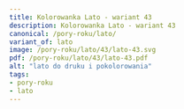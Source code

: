 ```yaml
---
title: Kolorowanka Lato - wariant 43
description: Kolorowanka Lato - wariant 43
canonical: /pory-roku/lato/
variant_of: lato
image: /pory-roku/lato/43/lato-43.svg
pdf: /pory-roku/lato/43/lato-43.pdf
alt: "lato do druku i pokolorowania"
tags:
- pory-roku
- lato
---
```

